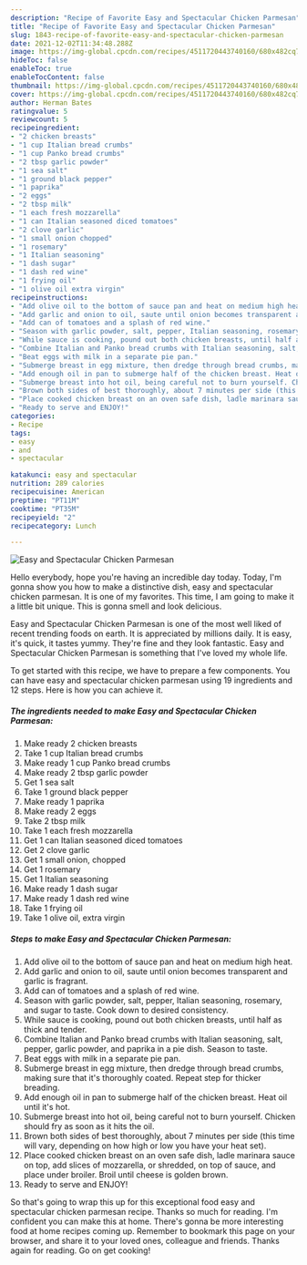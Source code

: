 ```yaml
---
description: "Recipe of Favorite Easy and Spectacular Chicken Parmesan"
title: "Recipe of Favorite Easy and Spectacular Chicken Parmesan"
slug: 1843-recipe-of-favorite-easy-and-spectacular-chicken-parmesan
date: 2021-12-02T11:34:48.288Z
image: https://img-global.cpcdn.com/recipes/4511720443740160/680x482cq70/easy-and-spectacular-chicken-parmesan-recipe-main-photo.jpg
hideToc: false
enableToc: true
enableTocContent: false
thumbnail: https://img-global.cpcdn.com/recipes/4511720443740160/680x482cq70/easy-and-spectacular-chicken-parmesan-recipe-main-photo.jpg
cover: https://img-global.cpcdn.com/recipes/4511720443740160/680x482cq70/easy-and-spectacular-chicken-parmesan-recipe-main-photo.jpg
author: Herman Bates
ratingvalue: 5
reviewcount: 5
recipeingredient:
- "2 chicken breasts"
- "1 cup Italian bread crumbs"
- "1 cup Panko bread crumbs"
- "2 tbsp garlic powder"
- "1 sea salt"
- "1 ground black pepper"
- "1 paprika"
- "2 eggs"
- "2 tbsp milk"
- "1 each fresh mozzarella"
- "1 can Italian seasoned diced tomatoes"
- "2 clove garlic"
- "1 small onion chopped"
- "1 rosemary"
- "1 Italian seasoning"
- "1 dash sugar"
- "1 dash red wine"
- "1 frying oil"
- "1 olive oil extra virgin"
recipeinstructions:
- "Add olive oil to the bottom of sauce pan and heat on medium high heat."
- "Add garlic and onion to oil, saute until onion becomes transparent and garlic is fragrant."
- "Add can of tomatoes and a splash of red wine."
- "Season with garlic powder, salt, pepper, Italian seasoning, rosemary, and sugar to taste. Cook down to desired consistency."
- "While sauce is cooking, pound out both chicken breasts, until half as thick and tender."
- "Combine Italian and Panko bread crumbs with Italian seasoning, salt, pepper, garlic powder, and paprika in a pie dish. Season to taste."
- "Beat eggs with milk in a separate pie pan."
- "Submerge breast in egg mixture, then dredge through bread crumbs, making sure that it&#39;s thoroughly coated. Repeat step for thicker breading."
- "Add enough oil in pan to submerge half of the chicken breast. Heat oil until it&#39;s hot."
- "Submerge breast into hot oil, being careful not to burn yourself. Chicken should fry as soon as it hits the oil."
- "Brown both sides of best thoroughly, about 7 minutes per side (this time will vary, depending on how high or low you have your heat set)."
- "Place cooked chicken breast on an oven safe dish, ladle marinara sauce on top, add slices of mozzarella, or shredded, on top of sauce, and place under broiler. Broil until cheese is golden brown."
- "Ready to serve and ENJOY!"
categories:
- Recipe
tags:
- easy
- and
- spectacular

katakunci: easy and spectacular 
nutrition: 289 calories
recipecuisine: American
preptime: "PT11M"
cooktime: "PT35M"
recipeyield: "2"
recipecategory: Lunch

---
```



![Easy and Spectacular Chicken Parmesan](https://img-global.cpcdn.com/recipes/4511720443740160/680x482cq70/easy-and-spectacular-chicken-parmesan-recipe-main-photo.jpg)

Hello everybody, hope you're having an incredible day today. Today, I'm gonna show you how to make a distinctive dish, easy and spectacular chicken parmesan. It is one of my favorites. This time, I am going to make it a little bit unique. This is gonna smell and look delicious.



Easy and Spectacular Chicken Parmesan is one of the most well liked of recent trending foods on earth. It is appreciated by millions daily. It is easy, it's quick, it tastes yummy. They're fine and they look fantastic. Easy and Spectacular Chicken Parmesan is something that I've loved my whole life.


To get started with this recipe, we have to prepare a few components. You can have easy and spectacular chicken parmesan using 19 ingredients and 12 steps. Here is how you can achieve it.

<!--inarticleads1-->

##### The ingredients needed to make Easy and Spectacular Chicken Parmesan:

1. Make ready 2 chicken breasts
1. Take 1 cup Italian bread crumbs
1. Make ready 1 cup Panko bread crumbs
1. Make ready 2 tbsp garlic powder
1. Get 1 sea salt
1. Take 1 ground black pepper
1. Make ready 1 paprika
1. Make ready 2 eggs
1. Take 2 tbsp milk
1. Take 1 each fresh mozzarella
1. Get 1 can Italian seasoned diced tomatoes
1. Get 2 clove garlic
1. Get 1 small onion, chopped
1. Get 1 rosemary
1. Get 1 Italian seasoning
1. Make ready 1 dash sugar
1. Make ready 1 dash red wine
1. Take 1 frying oil
1. Take 1 olive oil, extra virgin




<!--inarticleads2-->

##### Steps to make Easy and Spectacular Chicken Parmesan:

1. Add olive oil to the bottom of sauce pan and heat on medium high heat.
1. Add garlic and onion to oil, saute until onion becomes transparent and garlic is fragrant.
1. Add can of tomatoes and a splash of red wine.
1. Season with garlic powder, salt, pepper, Italian seasoning, rosemary, and sugar to taste. Cook down to desired consistency.
1. While sauce is cooking, pound out both chicken breasts, until half as thick and tender.
1. Combine Italian and Panko bread crumbs with Italian seasoning, salt, pepper, garlic powder, and paprika in a pie dish. Season to taste.
1. Beat eggs with milk in a separate pie pan.
1. Submerge breast in egg mixture, then dredge through bread crumbs, making sure that it&#39;s thoroughly coated. Repeat step for thicker breading.
1. Add enough oil in pan to submerge half of the chicken breast. Heat oil until it&#39;s hot.
1. Submerge breast into hot oil, being careful not to burn yourself. Chicken should fry as soon as it hits the oil.
1. Brown both sides of best thoroughly, about 7 minutes per side (this time will vary, depending on how high or low you have your heat set).
1. Place cooked chicken breast on an oven safe dish, ladle marinara sauce on top, add slices of mozzarella, or shredded, on top of sauce, and place under broiler. Broil until cheese is golden brown.
1. Ready to serve and ENJOY!



So that's going to wrap this up for this exceptional food easy and spectacular chicken parmesan recipe. Thanks so much for reading. I'm confident you can make this at home. There's gonna be more interesting food at home recipes coming up. Remember to bookmark this page on your browser, and share it to your loved ones, colleague and friends. Thanks again for reading. Go on get cooking!
